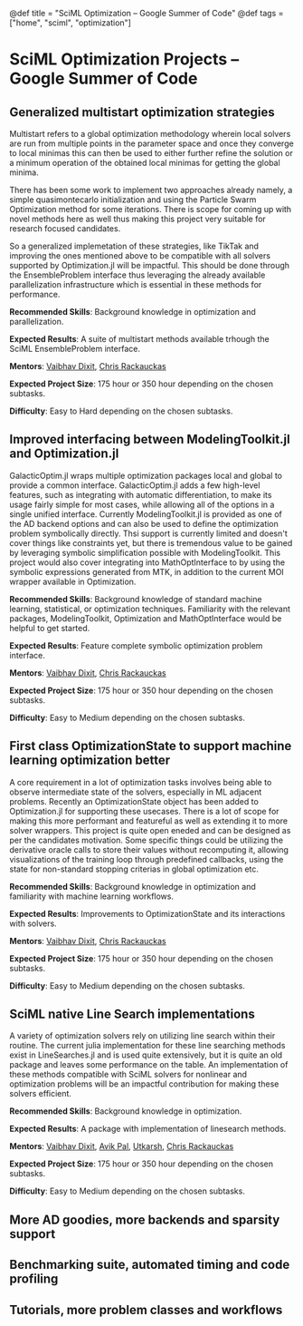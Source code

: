 @def title = "SciML Optimization – Google Summer of Code"
@def tags = ["home", "sciml", "optimization"]

# SciML Optimization Projects – Google Summer of Code

## Generalized multistart optimization strategies

Multistart refers to a global optimization methodology wherein local solvers are run
from multiple points in the parameter space and once they converge to local minimas
this can then be used to either further refine the solution or a minimum operation of the
obtained local minimas for getting the global minima.

There has been some work to implement two approaches already namely, a simple quasimontecarlo
initialization and using the Particle Swarm Optimization method for some iterations. There is
scope for coming up with novel methods here as well thus making this project very suitable for
research focused candidates.

So a generalized implemetation of these strategies, like TikTak and improving the ones mentioned
above to be compatible with all solvers supported by Optimization.jl will be impactful. This should
be done through the EnsembleProblem interface thus leveraging the already available parallelization
infrastructure which is essential in these methods for performance.

**Recommended Skills**: Background knowledge in optimization and parallelization.

**Expected Results**: A suite of multistart methods available trhough the SciML EnsembleProblem interface.

**Mentors**: [Vaibhav Dixit](https://github.com/Vaibhavdixit02), [Chris Rackauckas](https://github.com/ChrisRackauckas)

**Expected Project Size**: 175 hour or 350 hour depending on the chosen subtasks.

**Difficulty**: Easy to Hard depending on the chosen subtasks.

## Improved interfacing between ModelingToolkit.jl and Optimization.jl

GalacticOptim.jl wraps multiple optimization packages local and global to provide a common interface.
GalacticOptim.jl adds a few high-level features, such as integrating with automatic differentiation, to make its usage fairly simple for most cases, while allowing all of the options in a single unified interface.
Currently ModelingToolkit.jl is provided as one of the AD backend options and can also be used to define the optimization problem symbolically directly. Thsi support is currently limited and doesn't cover things like constraints yet, but there is tremendous value to be gained by leveraging symbolic simplification possible with ModelingToolkit. This project would also cover integrating into MathOptInterface to by using the symbolic expressions generated from MTK, in addition to the current MOI wrapper available in Optimization.

**Recommended Skills**: Background knowledge of standard machine learning,
statistical, or optimization techniques. Familiarity with the relevant packages, ModelingToolkit, Optimization and MathOptInterface would be helpful to get started.

**Expected Results**: Feature complete symbolic optimization problem interface.

**Mentors**: [Vaibhav Dixit](https://github.com/Vaibhavdixit02), [Chris Rackauckas](https://github.com/ChrisRackauckas)

**Expected Project Size**: 175 hour or 350 hour depending on the chosen subtasks.

**Difficulty**: Easy to Medium depending on the chosen subtasks.

## First class OptimizationState to support machine learning optimization better

A core requirement in a lot of optimization tasks involves being able to observe intermediate state
of the solvers, especially in ML adjacent problems. Recently an OptimizationState object has been added
to Optimization.jl for supporting these usecases. There is a lot of scope for making this more performant
and featureful as well as extending it to more solver wrappers. This project is quite open eneded and can
be designed as per the candidates motivation. Some specific things could be utilizing the derivative oracle
calls to store their values without recomputing it, allowing visualizations of the training loop through
predefined callbacks, using the state for non-standard stopping criterias in global optimization etc.

**Recommended Skills**: Background knowledge in optimization and familiarity with machine learning workflows.

**Expected Results**: Improvements to OptimizationState and its interactions with solvers.

**Mentors**: [Vaibhav Dixit](https://github.com/Vaibhavdixit02), [Chris Rackauckas](https://github.com/ChrisRackauckas)

**Expected Project Size**: 175 hour or 350 hour depending on the chosen subtasks.

**Difficulty**: Easy to Medium depending on the chosen subtasks.

## SciML native Line Search implementations

A variety of optimization solvers rely on utilizing line search within their routine. The current julia
implementation for these line searching methods exist in LineSearches.jl and is used quite extensively,
but it is quite an old package and leaves some performance on the table. An implementation of these methods
compatible with SciML solvers for nonlinear and optimization problems will be an impactful contribution for
making these solvers efficient.

**Recommended Skills**: Background knowledge in optimization.

**Expected Results**: A package with implementation of linesearch methods.

**Mentors**: [Vaibhav Dixit](https://github.com/Vaibhavdixit02), [Avik Pal](https://github.com/avik-pal), [Utkarsh](https://github.com/utkarsh530), [Chris Rackauckas](https://github.com/ChrisRackauckas)

**Expected Project Size**: 175 hour or 350 hour depending on the chosen subtasks.

**Difficulty**: Easy to Medium depending on the chosen subtasks.

## More AD goodies, more backends and sparsity support

## Benchmarking suite, automated timing and code profiling

## Tutorials, more problem classes and workflows
